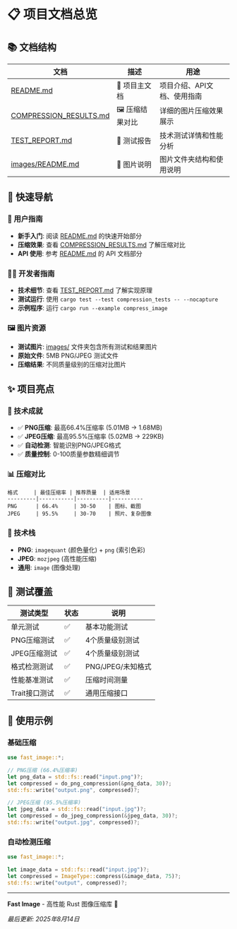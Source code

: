 # 📋 项目文档总览

## 📚 文档结构

| 文档 | 描述 | 用途 |
|------|------|------|
| [README.md](README.md) | 📖 项目主文档 | 项目介绍、API文档、使用指南 |
| [COMPRESSION_RESULTS.md](COMPRESSION_RESULTS.md) | 🖼️ 压缩结果对比 | 详细的图片压缩效果展示 |
| [TEST_REPORT.md](TEST_REPORT.md) | 🧪 测试报告 | 技术测试详情和性能分析 |
| [images/README.md](images/README.md) | 📁 图片说明 | 图片文件夹结构和使用说明 |

## 🎯 快速导航

### 👥 用户指南
- **新手入门**: 阅读 [README.md](README.md) 的快速开始部分
- **压缩效果**: 查看 [COMPRESSION_RESULTS.md](COMPRESSION_RESULTS.md) 了解压缩对比
- **API 使用**: 参考 [README.md](README.md) 的 API 文档部分

### 👨‍💻 开发者指南  
- **技术细节**: 查看 [TEST_REPORT.md](TEST_REPORT.md) 了解实现原理
- **测试运行**: 使用 `cargo test --test compression_tests -- --nocapture`
- **示例程序**: 运行 `cargo run --example compress_image`

### 🖼️ 图片资源
- **测试图片**: [images/](images/) 文件夹包含所有测试和结果图片
- **原始文件**: 5MB PNG/JPEG 测试文件
- **压缩结果**: 不同质量级别的压缩对比图片

## ✨ 项目亮点

### 🚀 技术成就
- ✅ **PNG压缩**: 最高66.4%压缩率 (5.01MB → 1.68MB)
- ✅ **JPEG压缩**: 最高95.5%压缩率 (5.02MB → 229KB)  
- ✅ **自动检测**: 智能识别PNG/JPEG格式
- ✅ **质量控制**: 0-100质量参数精细调节

### 📊 压缩对比
```
格式     | 最佳压缩率 | 推荐质量  | 适用场景
---------|-----------|----------|----------
PNG      | 66.4%     | 30-50    | 图标、截图
JPEG     | 95.5%     | 30-70    | 照片、复杂图像  
```

### 🔧 技术栈
- **PNG**: `imagequant` (颜色量化) + `png` (索引色彩)
- **JPEG**: `mozjpeg` (高性能压缩)
- **通用**: `image` (图像处理)

## 🧪 测试覆盖

| 测试类型 | 状态 | 说明 |
|---------|------|------|
| 单元测试 | ✅ | 基本功能测试 |
| PNG压缩测试 | ✅ | 4个质量级别测试 |  
| JPEG压缩测试 | ✅ | 4个质量级别测试 |
| 格式检测测试 | ✅ | PNG/JPEG/未知格式 |
| 性能基准测试 | ✅ | 压缩时间测量 |
| Trait接口测试 | ✅ | 通用压缩接口 |

## 🎨 使用示例

### 基础压缩
```rust
use fast_image::*;

// PNG压缩 (66.4%压缩率)
let png_data = std::fs::read("input.png")?;
let compressed = do_png_compression(&png_data, 30)?;
std::fs::write("output.png", compressed)?;

// JPEG压缩 (95.5%压缩率)  
let jpeg_data = std::fs::read("input.jpg")?;
let compressed = do_jpeg_compression(&jpeg_data, 30)?;
std::fs::write("output.jpg", compressed)?;
```

### 自动检测压缩
```rust
use fast_image::*;

let image_data = std::fs::read("input.jpg")?;
let compressed = ImageType::compress(&image_data, 75)?;
std::fs::write("output", compressed)?;
```

---

**Fast Image** - 高性能 Rust 图像压缩库 🚀

*最后更新: 2025年8月14日*
